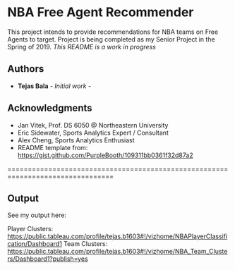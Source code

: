 # NBA Free Agent Recommender

This project intends to provide recommendations for NBA teams on Free Agents to target. Project is being completed as my Senior Project in the Spring of 2019. *This README is a work in progress*

## Authors

* **Tejas Bala** - *Initial work* -


## Acknowledgments

* Jan Vitek, Prof. DS 6050 @ Northeastern University
* Eric Sidewater, Sports Analytics Expert / Consultant
* Alex Cheng, Sports Analytics Enthusiast
* README template from: https://gist.github.com/PurpleBooth/109311bb0361f32d87a2

================================================================================


## Output

See my output here:

Player Clusters: https://public.tableau.com/profile/tejas.b1603#!/vizhome/NBAPlayerClassification/Dashboard1
Team Clusters: https://public.tableau.com/profile/tejas.b1603#!/vizhome/NBA_Team_Clusters/Dashboard1?publish=yes
